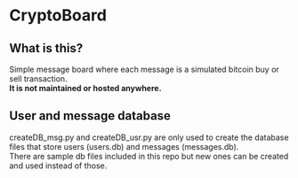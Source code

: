 CryptoBoard
===========

What is this?
-------------
Simple message board where each message is a simulated bitcoin buy or sell transaction.  
**It is not maintained or hosted anywhere.**

User and message database
-------------------------
createDB_msg.py and createDB_usr.py are only used to create the database files that store users (users.db) and messages (messages.db). <br />
There are sample db files included in this repo but new ones can be created and used instead of those.
